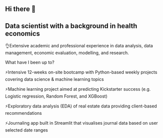 ## Hi there 👋

## Data scientist with a background in health economics
 👌Extensive academic and professional experience in data analysis, data management, economic evaluation, modelling, and research.

What have I been up to? 

 ⚡Intensive 12-weeks on-site bootcamp with Python-based weekly projects
 covering data science & machine learning topics

 ⚡Machine learning project aimed at predicting Kickstarter success (e.g. Logistic 
regression, Random Forest, and XGBoost)

 ⚡Exploratory data analysis (EDA) of real estate data providing client-based
 recommendations

 ⚡Journaling app built in Streamlit that visualises journal data based on user 
selected date ranges
